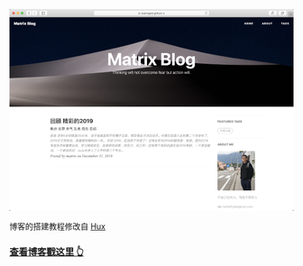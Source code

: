 
![](img/readmehome.png)


博客的搭建教程修改自 [Hux](https://github.com/Huxpro/huxpro.github.io)

>

### [查看博客戳这里 👆](http://matrixghd.github.io)

